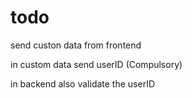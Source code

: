 # todo

send custon data from frontend 

in custom data send userID (Compulsory)

in backend also validate the userID

